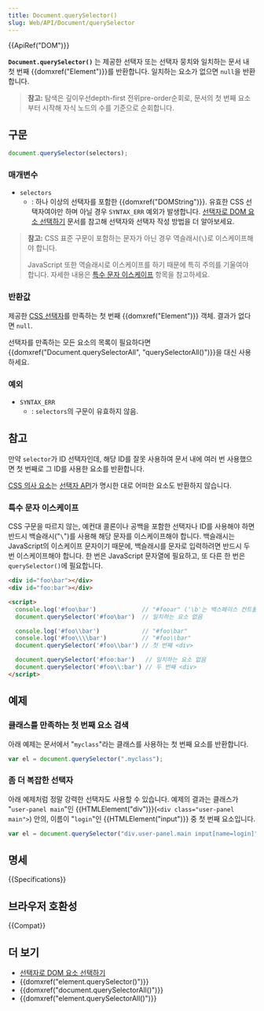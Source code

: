 ```yaml
---
title: Document.querySelector()
slug: Web/API/Document/querySelector
---
```


{{ApiRef("DOM")}}

**`Document.querySelector()`** 는 제공한 선택자 또는 선택자 뭉치와 일치하는 문서 내 첫 번째 {{domxref("Element")}}를 반환합니다. 일치하는 요소가 없으면 `null`을 반환합니다.

> **참고:** 탐색은 깊이우선depth-first 전위pre-order순회로, 문서의 첫 번째 요소부터 시작해 자식 노드의 수를 기준으로 순회합니다.

## 구문

```js
document.querySelector(selectors);
```

### 매개변수

- `selectors`
  - : 하나 이상의 선택자를 포함한 {{domxref("DOMString")}}. 유효한 CSS 선택자여야만 하며 아닐 경우 `SYNTAX_ERR` 예외가 발생합니다. [선택자로 DOM 요소 선택하기](/ko/docs/Web/API/Document_object_model/Locating_DOM_elements_using_selectors) 문서를 참고해 선택자와 선택자 작성 방법을 더 알아보세요.

> **참고:** CSS 표준 구문이 포함하는 문자가 아닌 경우 역슬래시(`\`)로 이스케이프해야 합니다.
>
> JavaScript 또한 역슬래시로 이스케이프를 하기 때문에 특히 주의를 기울여야 합니다. 자세한 내용은 [특수 문자 이스케이프](#특수_문자_이스케이프) 항목을 참고하세요.

### 반환값

제공한 [CSS 선택자](/ko/docs/Web/CSS/CSS_%EC%84%A0%ED%83%9D%EC%9E%90)를 만족하는 첫 번째 {{domxref("Element")}} 객체. 결과가 없다면 `null`.

선택자를 만족하는 모든 요소의 목록이 필요하다면 {{domxref("Document.querySelectorAll", "querySelectorAll()")}}을 대신 사용하세요.

### 예외

- `SYNTAX_ERR`
  - : `selectors`의 구문이 유효하지 않음.

## 참고

만약 `selector`가 ID 선택자인데, 해당 ID를 잘못 사용하여 문서 내에 여러 번 사용했으면 첫 번째로 그 ID를 사용한 요소를 반환합니다.

[CSS 의사 요소](/ko/docs/Web/CSS/Pseudo-elements)는 [선택자 API](http://www.w3.org/TR/selectors-api/#grammar)가 명시한 대로 어떠한 요소도 반환하지 않습니다.

### 특수 문자 이스케이프

CSS 구문을 따르지 않는, 예컨대 콜론이나 공백을 포함한 선택자나 ID를 사용해야 하면 반드시 백슬래시("`\`")를 사용해 해당 문자를 이스케이프해야 합니다. 백슬래시는 JavaScript의 이스케이프 문자이기 때문에, 백슬래시를 문자로 입력하려면 반드시 두 번 이스케이프해야 합니다. 한 번은 JavaScript 문자열에 필요하고, 또 다른 한 번은 `querySelector()`에 필요합니다.

```html
<div id="foo\bar"></div>
<div id="foo:bar"></div>

<script>
  console.log('#foo\bar')             // "#fooar" ('\b'는 백스페이스 컨트롤 문자)
  document.querySelector('#foo\bar')  // 일치하는 요소 없음

  console.log('#foo\\bar')            // "#foo\bar"
  console.log('#foo\\\\bar')          // "#foo\\bar"
  document.querySelector('#foo\\bar') // 첫 번째 <div>

  document.querySelector('#foo:bar')   // 일치하는 요소 없음
  document.querySelector('#foo\\:bar') // 두 번째 <div>
</script>
```

## 예제

### 클래스를 만족하는 첫 번째 요소 검색

아래 예제는 문서에서 "`myclass`"라는 클래스를 사용하는 첫 번째 요소를 반환합니다.

```js
var el = document.querySelector(".myclass");
```

### 좀 더 복잡한 선택자

아래 예제처럼 정말 강력한 선택자도 사용할 수 있습니다. 예제의 결과는 클래스가 "`user-panel main`"인 {{HTMLElement("div")}}(`<div class="user-panel main">`) 안의, 이름이 "`login`"인 {{HTMLElement("input")}} 중 첫 번째 요소입니다.

```js
var el = document.querySelector("div.user-panel.main input[name=login]");
```

## 명세

{{Specifications}}

## 브라우저 호환성

{{Compat}}

## 더 보기

- [선택자로 DOM 요소 선택하기](/ko/docs/Web/API/Document_object_model/Locating_DOM_elements_using_selectors)
- {{domxref("element.querySelector()")}}
- {{domxref("document.querySelectorAll()")}}
- {{domxref("element.querySelectorAll()")}}
